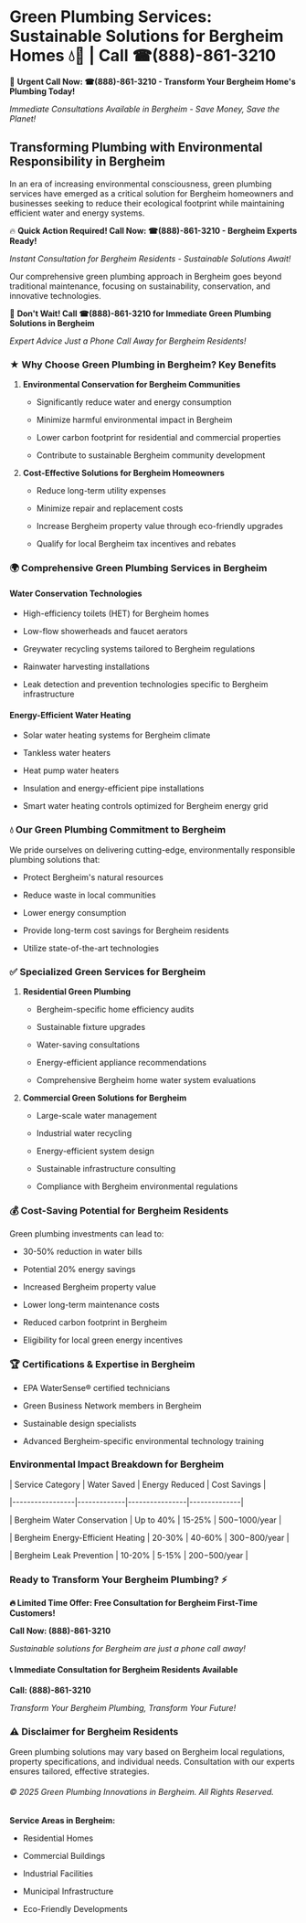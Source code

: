 # Green Plumbing Services: Sustainable Solutions for Bergheim Homes 💧🌿 | Call ☎(888)-861-3210

🚨 **Urgent Call Now: ☎(888)-861-3210 - Transform Your Bergheim Home's Plumbing Today!**
*Immediate Consultations Available in Bergheim - Save Money, Save the Planet!*

## Transforming Plumbing with Environmental Responsibility in Bergheim

In an era of increasing environmental consciousness, green plumbing services have emerged as a critical solution for Bergheim homeowners and businesses seeking to reduce their ecological footprint while maintaining efficient water and energy systems. 

🔥 **Quick Action Required! Call Now: ☎(888)-861-3210 - Bergheim Experts Ready!**
*Instant Consultation for Bergheim Residents - Sustainable Solutions Await!*

Our comprehensive green plumbing approach in Bergheim goes beyond traditional maintenance, focusing on sustainability, conservation, and innovative technologies.

🚨 **Don't Wait! Call ☎(888)-861-3210 for Immediate Green Plumbing Solutions in Bergheim**
*Expert Advice Just a Phone Call Away for Bergheim Residents!*

### ★ Why Choose Green Plumbing in Bergheim? Key Benefits

1. **Environmental Conservation for Bergheim Communities** 
   - Significantly reduce water and energy consumption
   - Minimize harmful environmental impact in Bergheim
   - Lower carbon footprint for residential and commercial properties
   - Contribute to sustainable Bergheim community development

2. **Cost-Effective Solutions for Bergheim Homeowners** 
   - Reduce long-term utility expenses
   - Minimize repair and replacement costs
   - Increase Bergheim property value through eco-friendly upgrades
   - Qualify for local Bergheim tax incentives and rebates

### 🌍 Comprehensive Green Plumbing Services in Bergheim

#### Water Conservation Technologies
- High-efficiency toilets (HET) for Bergheim homes
- Low-flow showerheads and faucet aerators
- Greywater recycling systems tailored to Bergheim regulations
- Rainwater harvesting installations
- Leak detection and prevention technologies specific to Bergheim infrastructure

#### Energy-Efficient Water Heating
- Solar water heating systems for Bergheim climate
- Tankless water heaters
- Heat pump water heaters
- Insulation and energy-efficient pipe installations
- Smart water heating controls optimized for Bergheim energy grid

### 💧 Our Green Plumbing Commitment to Bergheim

We pride ourselves on delivering cutting-edge, environmentally responsible plumbing solutions that:
- Protect Bergheim's natural resources
- Reduce waste in local communities
- Lower energy consumption
- Provide long-term cost savings for Bergheim residents
- Utilize state-of-the-art technologies

### ✅ Specialized Green Services for Bergheim

1. **Residential Green Plumbing**
   - Bergheim-specific home efficiency audits
   - Sustainable fixture upgrades
   - Water-saving consultations
   - Energy-efficient appliance recommendations
   - Comprehensive Bergheim home water system evaluations

2. **Commercial Green Solutions for Bergheim**
   - Large-scale water management
   - Industrial water recycling
   - Energy-efficient system design
   - Sustainable infrastructure consulting
   - Compliance with Bergheim environmental regulations

### 💰 Cost-Saving Potential for Bergheim Residents

Green plumbing investments can lead to:
- 30-50% reduction in water bills
- Potential 20% energy savings
- Increased Bergheim property value
- Lower long-term maintenance costs
- Reduced carbon footprint in Bergheim
- Eligibility for local green energy incentives

### 🏆 Certifications & Expertise in Bergheim

- EPA WaterSense® certified technicians
- Green Business Network members in Bergheim
- Sustainable design specialists
- Advanced Bergheim-specific environmental technology training

### Environmental Impact Breakdown for Bergheim

| Service Category | Water Saved | Energy Reduced | Cost Savings |
|-----------------|-------------|----------------|--------------|
| Bergheim Water Conservation | Up to 40% | 15-25% | $500-$1000/year |
| Bergheim Energy-Efficient Heating | 20-30% | 40-60% | $300-$800/year |
| Bergheim Leak Prevention | 10-20% | 5-15% | $200-$500/year |

### Ready to Transform Your Bergheim Plumbing? ⚡

**🔥 Limited Time Offer: Free Consultation for Bergheim First-Time Customers!**

**Call Now: (888)-861-3210**
*Sustainable solutions for Bergheim are just a phone call away!*

#### 📞 Immediate Consultation for Bergheim Residents Available

**Call: (888)-861-3210**
*Transform Your Bergheim Plumbing, Transform Your Future!*

### ⚠️ Disclaimer for Bergheim Residents

Green plumbing solutions may vary based on Bergheim local regulations, property specifications, and individual needs. Consultation with our experts ensures tailored, effective strategies.

###### © 2025 Green Plumbing Innovations in Bergheim. All Rights Reserved.

**Service Areas in Bergheim:** 
- Residential Homes
- Commercial Buildings
- Industrial Facilities
- Municipal Infrastructure
- Eco-Friendly Developments